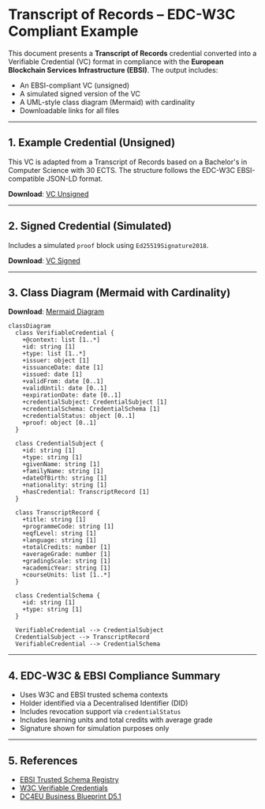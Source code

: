 
# Transcript of Records – EDC-W3C Compliant Example

This document presents a **Transcript of Records** credential converted into a Verifiable Credential (VC) format in compliance with the **European Blockchain Services Infrastructure (EBSI)**. The output includes:

- An EBSI-compliant VC (unsigned)
- A simulated signed version of the VC
- A UML-style class diagram (Mermaid) with cardinality
- Downloadable links for all files

---

## 1. Example Credential (Unsigned)

This VC is adapted from a Transcript of Records based on a Bachelor's in Computer Science with 30 ECTS. The structure follows the EDC-W3C EBSI-compatible JSON-LD format.

**Download**: [VC Unsigned](./TranscriptOfRecords-EBSI-VC-unsigned.json)

---

## 2. Signed Credential (Simulated)

Includes a simulated `proof` block using `Ed25519Signature2018`.

**Download**: [VC Signed](./TranscriptOfRecords-EBSI-VC-signed.json)

---

## 3. Class Diagram (Mermaid with Cardinality)

**Download**: [Mermaid Diagram](./TranscriptOfRecords-mermaid-diagram.md)


```mermaid
classDiagram
  class VerifiableCredential {
    +@context: list [1..*]
    +id: string [1]
    +type: list [1..*]
    +issuer: object [1]
    +issuanceDate: date [1]
    +issued: date [1]
    +validFrom: date [0..1]
    +validUntil: date [0..1]
    +expirationDate: date [0..1]
    +credentialSubject: CredentialSubject [1]
    +credentialSchema: CredentialSchema [1]
    +credentialStatus: object [0..1]
    +proof: object [0..1]
  }

  class CredentialSubject {
    +id: string [1]
    +type: string [1]
    +givenName: string [1]
    +familyName: string [1]
    +dateOfBirth: string [1]
    +nationality: string [1]
    +hasCredential: TranscriptRecord [1]
  }

  class TranscriptRecord {
    +title: string [1]
    +programmeCode: string [1]
    +eqfLevel: string [1]
    +language: string [1]
    +totalCredits: number [1]
    +averageGrade: number [1]
    +gradingScale: string [1]
    +academicYear: string [1]
    +courseUnits: list [1..*]
  }

  class CredentialSchema {
    +id: string [1]
    +type: string [1]
  }

  VerifiableCredential --> CredentialSubject
  CredentialSubject --> TranscriptRecord
  VerifiableCredential --> CredentialSchema
```


---

## 4. EDC-W3C & EBSI Compliance Summary

- Uses W3C and EBSI trusted schema contexts
- Holder identified via a Decentralised Identifier (DID)
- Includes revocation support via `credentialStatus`
- Includes learning units and total credits with average grade
- Signature shown for simulation purposes only

---

## 5. References

- [EBSI Trusted Schema Registry](https://api-pilot.ebsi.eu/trusted-schemas-registry/)
- [W3C Verifiable Credentials](https://www.w3.org/TR/vc-data-model/)
- [DC4EU Business Blueprint D5.1](https://www.dc4eu.eu/)
